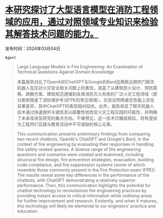 # [本研究探讨了大型语言模型在消防工程领域的应用，通过对照领域专业知识来检验其解答技术问题的能力。](https://arxiv.org/abs/2403.04795)

发布时间：2024年03月04日

`Agent`

> Large Language Models in Fire Engineering: An Examination of Technical Questions Against Domain Knowledge

> 本篇报告对比了OpenAI的ChatGPT与Google的Bard这两款近期热门聊天机器人在应对火灾安全相关问题上的表现，涵盖了从建筑防火设计、预防策略、疏散方案、建筑规范遵循到各类消防灭火系统的广泛火灾工程领域（部分案例借鉴了消防保护考试FPE的常见情境）。实验证明两者在性能上存在显著差异，其中ChatGPT的表现相对较优。此外，报告突显了聊天机器人技术通过快速提供关键信息以颠覆性地改变火灾工程实践的可能性，并明确了未来改进及研究的重点方向。不难预见，这一技术日臻成熟后，将有望成为工程师们实践与教育活动中不可或缺的核心元素。

> This communication presents preliminary findings from comparing two recent chatbots, OpenAI's ChatGPT and Google's Bard, in the context of fire engineering by evaluating their responses in handling fire safety related queries. A diverse range of fire engineering questions and scenarios were created and examined, including structural fire design, fire prevention strategies, evacuation, building code compliance, and fire suppression systems (some of which resemble those commonly present in the Fire Protection exam (FPE)). The results reveal some key differences in the performance of the chatbots, with ChatGPT demonstrating a relatively superior performance. Then, this communication highlights the potential for chatbot technology to revolutionize fire engineering practices by providing instant access to critical information while outlining areas for further improvement and research. Evidently, and when it matures, this technology will likely be elemental to our engineers' practice and education.